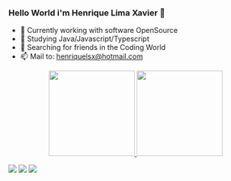 ### Hello World i'm Henrique Lima Xavier 👋


- 🔭 Currently working with software OpenSource
- 🌱 Studying Java/Javascript/Typescript
- 👯 Searching for friends in the Coding World
- 📫 Mail to: henriquelsx@hotmail.com


<div align="center">
  <a href="https://github.com/henriquelsx">
  <img height="170em" src="https://github-readme-stats.vercel.app/api?username=henriquelsx&show_icons=true&theme=dracula&include_all_commits=true&count_private=true"/>
  <img height="170em" src="https://github-readme-stats.vercel.app/api/top-langs/?username=henriquelsx&layout=compact&langs_count=7&theme=dracula"/>
</div>


  
  <div> 
  
 <a href="https://wa.me/5562984737739" target="_blank"><img src="https://img.shields.io/badge/WhatsApp-25D366?style=for-the-badge&logo=whatsapp&logoColor=white" target="_blank"></a>
  <a href = "mailto:henriquelsx@hotmail.com" target = "_blank"><img src="https://img.shields.io/badge/Microsoft_Outlook-0078D4?style=for-the-badge&logo=microsoft-outlook&logoColor=white" target="_blank"></a>
  <a href="https://www.linkedin.com/in/henrique-l-708a1a169/" target="_blank"><img src="https://img.shields.io/badge/-LinkedIn-%230077B5?style=for-the-badge&logo=linkedin&logoColor=white" target="_blank"></a> 
 
  
 
</div>
